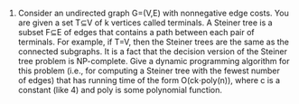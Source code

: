 1. Consider an undirected graph G=(V,E) with nonnegative edge costs. You are given a set T⊆V of k vertices called terminals. A Steiner tree is a subset F⊆E of edges that contains a path between each pair of terminals. For example, if T=V, then the Steiner trees are the same as the connected subgraphs. It is a fact that the decision version of the Steiner tree problem is NP-complete. Give a dynamic programming algorithm for this problem (i.e., for computing a Steiner tree with the fewest number of edges) that has running time of the form O(ck⋅poly(n)), where c is a constant (like 4) and poly is some polynomial function.